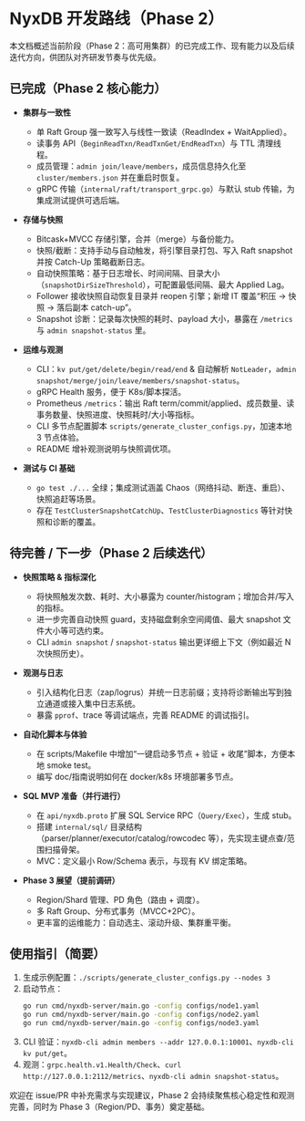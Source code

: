 # NyxDB 开发路线（Phase 2）

本文档概述当前阶段（Phase 2：高可用集群）的已完成工作、现有能力以及后续迭代方向，供团队对齐研发节奏与优先级。

## 已完成（Phase 2 核心能力）

- **集群与一致性**
  - 单 Raft Group 强一致写入与线性一致读（ReadIndex + WaitApplied）。
  - 读事务 API（`BeginReadTxn/ReadTxnGet/EndReadTxn`）与 TTL 清理线程。
  - 成员管理：`admin join/leave/members`，成员信息持久化至 `cluster/members.json` 并在重启时恢复。
  - gRPC 传输（`internal/raft/transport_grpc.go`）与默认 stub 传输，为集成测试提供可选后端。

- **存储与快照**
  - Bitcask+MVCC 存储引擎，合并（merge）与备份能力。
  - 快照/截断：支持手动与自动触发，将引擎目录打包、写入 Raft snapshot 并按 Catch-Up 策略截断日志。
  - 自动快照策略：基于日志增长、时间间隔、目录大小（`snapshotDirSizeThreshold`），可配置最低间隔、最大 Applied Lag。
  - Follower 接收快照自动恢复目录并 reopen 引擎；新增 IT 覆盖“积压 → 快照 → 落后副本 catch-up”。
  - Snapshot 诊断：记录每次快照的耗时、payload 大小，暴露在 `/metrics` 与 `admin snapshot-status` 里。

- **运维与观测**
  - CLI：`kv put/get/delete/begin/read/end` & 自动解析 `NotLeader`，`admin snapshot/merge/join/leave/members/snapshot-status`。
  - gRPC Health 服务，便于 K8s/脚本探活。
  - Prometheus `/metrics`：输出 Raft term/commit/applied、成员数量、读事务数量、快照进度、快照耗时/大小等指标。
  - CLI 多节点配置脚本 `scripts/generate_cluster_configs.py`，加速本地 3 节点体验。
  - README 增补观测说明与快照调优项。

- **测试与 CI 基础**
  - `go test ./...` 全绿；集成测试涵盖 Chaos（网络抖动、断连、重启）、快照追赶等场景。
  - 存在 `TestClusterSnapshotCatchUp`、`TestClusterDiagnostics` 等针对快照和诊断的覆盖。

## 待完善 / 下一步（Phase 2 后续迭代）

- **快照策略 & 指标深化**
  - 将快照触发次数、耗时、大小暴露为 counter/histogram；增加合并/写入的指标。
  - 进一步完善自动快照 guard，支持磁盘剩余空间阈值、最大 snapshot 文件大小等可选约束。
  - CLI `admin snapshot` / `snapshot-status` 输出更详细上下文（例如最近 N 次快照历史）。

- **观测与日志**
  - 引入结构化日志（zap/logrus）并统一日志前缀；支持将诊断输出写到独立通道或接入集中日志系统。
  - 暴露 `pprof`、trace 等调试端点，完善 README 的调试指引。

- **自动化脚本与体验**
  - 在 scripts/Makefile 中增加“一键启动多节点 + 验证 + 收尾”脚本，方便本地 smoke test。
  - 编写 doc/指南说明如何在 docker/k8s 环境部署多节点。

- **SQL MVP 准备（并行进行）**
  - 在 `api/nyxdb.proto` 扩展 SQL Service RPC（`Query/Exec`），生成 stub。
  - 搭建 `internal/sql/` 目录结构（parser/planner/executor/catalog/rowcodec 等），先实现主键点查/范围扫描骨架。
  - MVC：定义最小 Row/Schema 表示，与现有 KV 绑定策略。

- **Phase 3 展望（提前调研）**
  - Region/Shard 管理、PD 角色（路由 + 调度）。
  - 多 Raft Group、分布式事务（MVCC+2PC）。
  - 更丰富的运维能力：自动选主、滚动升级、集群重平衡。

## 使用指引（简要）

1. 生成示例配置：`./scripts/generate_cluster_configs.py --nodes 3`
2. 启动节点：
   ```bash
   go run cmd/nyxdb-server/main.go -config configs/node1.yaml
   go run cmd/nyxdb-server/main.go -config configs/node2.yaml
   go run cmd/nyxdb-server/main.go -config configs/node3.yaml
   ```
3. CLI 验证：`nyxdb-cli admin members --addr 127.0.0.1:10001`、`nyxdb-cli kv put/get`。
4. 观测：`grpc.health.v1.Health/Check`、`curl http://127.0.0.1:2112/metrics`、`nyxdb-cli admin snapshot-status`。

欢迎在 issue/PR 中补充需求与实现建议，Phase 2 会持续聚焦核心稳定性和观测完善，同时为 Phase 3（Region/PD、事务）奠定基础。
